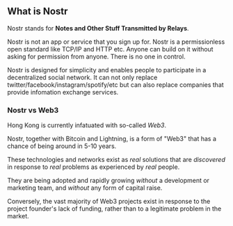## What is Nostr

Nostr stands for **Notes and Other Stuff Transmitted by Relays**. 

Nostr is not an app or service that you sign up for. Nostr is a permissionless open standard like TCP/IP and HTTP etc. Anyone can build on it without asking for permission from anyone. There is no one in control.

Nostr is designed for simplicity and enables people to participate in a decentralized social network. It can not only replace twitter/facebook/instagram/spotify/etc but can also replace companies that provide infomation exchange services. 

### Nostr vs Web3
Hong Kong is currently infatuated with so-called *Web3*. 

Nostr, together with Bitcoin and Lightning, is a form of "Web3" that has a chance of being around in 5-10 years.

These technologies and networks exist as *real* solutions that are *discovered* in response to *real* problems as experienced by *real* people. 

They are being adopted and rapidly growing *without* a development or marketing team, and *without* any form of capital raise.

Conversely, the vast majority of Web3 projects exist in response to the project founder's lack of funding, rather than to a legitimate problem in the market.
